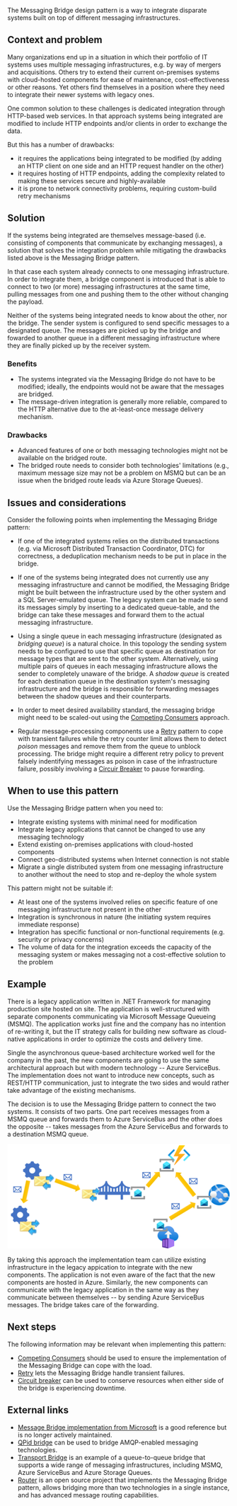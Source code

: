 The Messaging Bridge design pattern is a way to integrate disparate systems built on top of different messaging infrastructures.

## Context and problem

Many organizations end up in a situation in which their portfolio of IT systems uses multiple messaging infrastructures, e.g. by way of mergers and acquisitions. Others try to extend their current on-premises systems with cloud-hosted components for ease of maintenance, cost-effectiveness or other reasons. Yet others find themselves in a position where they need to integrate their newer systems with legacy ones. 

One common solution to these challenges is dedicated integration through HTTP-based web services. In that approach systems being integrated are modified to include HTTP endpoints and/or clients in order to exchange the data.

But this has a number of drawbacks:
- it requires the applications being integrated to be modified (by adding an HTTP client on one side and an HTTP request handler on the other)
- it requires hosting of HTTP endpoints, adding the complexity related to making these services secure and highly-available
- it is prone to network connectivity problems, requiring custom-build retry mechanisms

## Solution

If the systems being integrated are themselves message-based (i.e. consisting of components that communicate by exchanging messages), a solution that solves the integration problem while mitigating the drawbacks listed above is the Messaging Bridge pattern.

In that case each system already connects to one messaging infrastructure. In order to integrate them, a bridge component is introduced that is able to connect to two (or more) messaging infrastructures at the same time, pulling messages from one and pushing them to the other without changing the payload.

Neither of the systems being integrated needs to know about the other, nor the bridge. The sender system is configured to send specific messages to a designated queue. The messages are picked up by the bridge and fowarded to another queue in a different messaging infrastructure where they are finally picked up by the receiver system.

### Benefits

- The systems integrated via the Messaging Bridge do not have to be modified; ideally, the endpoints would not be aware that the messages are bridged.
- The message-driven integration is generally more reliable, compared to the HTTP alternative due to the at-least-once message delivery mechanism.

### Drawbacks

- Advanced features of one or both messaging technologies might not be available on the bridged route.
- The bridged route needs to consider both technologies' limitations (e.g., maximum message size may not be a problem on MSMQ but can be an issue when the bridged route leads via Azure Storage Queues).

## Issues and considerations

Consider the following points when implementing the Messaging Bridge pattern:

- If one of the integrated systems relies on the distributed transactions (e.g. via Microsoft Distributed Transaction Coordinator, DTC) for correctness, a deduplication mechanism needs to be put in place in the bridge.

- If one of the systems being integrated does not currently use any messaging infrastructure and cannot be modified, the Messaging Bridge might be built between the infrastructure used by the other system and a SQL Server-emulated queue. The legacy system can be made to send its messages simply by inserting to a dedicated queue-table, and the bridge can take these messages and forward them to the actual messaging infrastructure.

- Using a single queue in each messaging infrastructure (designated as _bridging queue_) is a natural choice. In this topology the sending system needs to be configured to use that specific queue as destination for message types that are sent to the other system. Alternatively, using multiple pairs of queues in each messaging infrastructure allows the sender to completely unaware of the bridge. A _shadow queue_ is created for each destination queue in the destination system's messaging infrastructure and the bridge is responsible for forwarding messages between the shadow queues and their counterparts.

- In order to meet desired availability standard, the messaging bridge might need to be scaled-out using the [Competing Consumers](../../patterns/ccompeting-consumers.yml) approach.

- Regular message-processing components use a [Retry](../../patterns/retry.yml) pattern to cope with transient failures while the retry counter limit allows them to detect _poison_ messages and remove them from the queue to unblock processing. The bridge might require a different retry policy to prevent falsely indentifying messages as poison in case of the infrastructure failure, possibly involving a [Circuir Breaker](../../patterns/circuit-breaker.yml) to pause forwarding.

## When to use this pattern

Use the Messaging Bridge pattern when you need to:

- Integrate existing systems with minimal need for modification
- Integrate legacy applications that cannot be changed to use any messaging technology
- Extend existing on-premises applications with cloud-hosted components
- Connect geo-distributed systems when Internet connection is not stable
- Migrate a single distributed system from one messaging infrastructure to another without the need to stop and re-deploy the whole system

This pattern might not be suitable if:

- At least one of the systems involved relies on specific feature of one messaging infrastructure not present in the other
- Integration is synchronous in nature (the initiating system requires immediate response)
- Integration has specific functional or non-functional requirements (e.g. security or privacy concerns)
- The volume of data for the integration exceeds the capacity of the messaging system or makes messaging not a cost-effective solution to the problem

## Example

There is a legacy application written in .NET Framework for managing production site hosted on site. The application is well-structured with separate components communicating via Microsoft Message Queueing (MSMQ). The application works just fine and the company has no intention of re-writing it, but the IT strategy calls for building new software as cloud-native applications in order to optimize the costs and delivery time.

Single the asynchronous queue-based architecture worked well for the company in the past, the new components are going to use the same architectural approach but with modern technology -- Azure ServiceBus. The implementation does not want to introduce new concepts, such as REST/HTTP communication, just to integrate the two sides and would rather take advantage of the existing mechanisms.

The decision is to use the Messaging Bridge pattern to connect the two systems. It consists of two parts. One part receives messages from a MSMQ queue and forwards them to Azure ServiceBus and the other does the opposite -- takes messages from the Azure ServiceBus and forwards to a destination MSMQ queue.

![Messaging bridge integrating MSMQ and Azure ServiceBus](_images/messaging-bridge-sample.png)

By taking this approach the implementation team can utilize existing infrastructure in the legacy appication to integrate with the new components. The application is not even aware of the fact that the new components are hosted in Azure. Similarly, the new components can communicate with the legacy application in the same way as they communicate between themselves -- by sending Azure ServiceBus messages. The bridge takes care of the forwarding.

## Next steps

The following information may be relevant when implementing this pattern:

- [Competing Consumers](../../patterns/ccompeting-consumers.yml) should be used to ensure the implementation of the Messaging Bridge can cope with the load.
- [Retry](../../patterns/retry.yml) lets the Messaging Bridge handle transient failures.
- [Circuit breaker](../../patterns/circuit-breaker.yml) can be used to conserve resources when either side of the bridge is experiencing downtime.

## External links

- [Message Bridge implementation from Microsoft](https://github.com/Microsoft/Microsoft-Message-Bridge) is a good reference but is no longer actively maintained.
- [QPid bridge](https://openmama.finos.org/openmama_qpid_bridge.html) can be used to bridge AMQP-enabled messaging technologies.
- [Transport Bridge](https://docs.particular.net/nservicebus/bridge/) is an example of a queue-to-queue bridge that supports a wide range of messaging infrastructures, including MSMQ, Azure ServiceBus and Azure Storage Queues.
- [Router](https://github.com/SzymonPobiega/NServiceBus.Router) is an open source project that implements the Messaging Bridge pattern, allows bridging more than two technologies in a single instance, and has advanced message routing capabilities.
